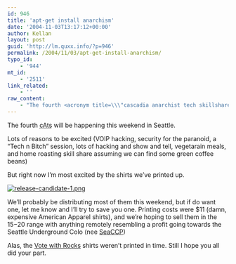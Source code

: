```yaml
---
id: 946
title: 'apt-get install anarchism'
date: '2004-11-03T13:17:12+00:00'
author: Kellan
layout: post
guid: 'http://lm.quxx.info/?p=946'
permalink: /2004/11/03/apt-get-install-anarchism/
typo_id:
    - '944'
mt_id:
    - '2511'
link_related:
    - ''
raw_content:
    - "The fourth <acronym title=\\\"cascadia anarchist tech skillshare\\\">cAts</acronym> will be happening this weekend in Seattle.\n\nLots of reasons to be excited (VOIP hacking, security for the paranoid, a \\\"Tech n Bitch\\\" session, lots of hacking and show and tell, vegetarain meals, and home roasting skill share assuming we can find some green coffee beans)\n\nBut right now I\\'m most excited by the shirts we\\'ve printed up.\n\n\n<a href=\\\"http://laughingmeme.org/img/release-candidate-1.html\\\" onclick=\\\"window.open(\\'http://laughingmeme.org/img/release-candidate-1.html\\',\\'popup\\',\\'width=611,height=796,scrollbars=no,resizable=no,toolbar=no,directories=no,location=no,menubar=no,status=no,left=0,top=0\\'); return false\\\"><img alt=\\\"release-candidate-1.png\\\" src=\\\"http://laughingmeme.org/img/release-candidate-1.png\\\" width=\\\"400\\\"  border=\\\"0\\\" /></a>\n\nWe\\'ll probably be distributing most of them this weekend, but if do want one, let me know and I\\'ll try to save you one.  Printing costs were $11 (damn, expensive American Apparel shirts), and we\\'re hoping to sell them in the $15-$20 range with anything remotely resembling a profit going towards the Seattle Underground Colo (nee <a href=\\\"http://seaccp.org/\\\">SeaCCP</a>)\n\nAlas, the <a href=\\\"http://laughingmeme.org/archives/002425.html\\\">Vote with Rocks</a> shirts weren\\'t printed in time.  Still I hope you all did your part."
---
```


The fourth <acronym title="cascadia anarchist tech skillshare">cAts</acronym> will be happening this weekend in Seattle.

Lots of reasons to be excited (VOIP hacking, security for the paranoid, a “Tech n Bitch” session, lots of hacking and show and tell, vegetarain meals, and home roasting skill share assuming we can find some green coffee beans)

But right now I’m most excited by the shirts we’ve printed up.

[![release-candidate-1.png](http://laughingmeme.org/img/release-candidate-1.png)](http://laughingmeme.org/img/release-candidate-1.html)

We’ll probably be distributing most of them this weekend, but if do want one, let me know and I’ll try to save you one. Printing costs were $11 (damn, expensive American Apparel shirts), and we’re hoping to sell them in the $15-$20 range with anything remotely resembling a profit going towards the Seattle Underground Colo (nee [SeaCCP](http://seaccp.org/))

Alas, the [Vote with Rocks](http://laughingmeme.org/archives/002425.html) shirts weren’t printed in time. Still I hope you all did your part.
